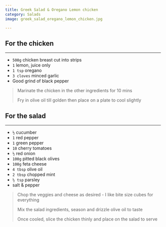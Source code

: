 ```yaml
---
title: Greek Salad & Oregano Lemon chicken 
category: Salads
image: greek_salad_oregano_lemon_chicken.jpg

--- 
```


## For the chicken

---

* `500g` chicken breast cut into strips
* `1` lemon, juice only
* `1 tsp` oregano
* `3 cloves` minced garlic
* Good grind of black pepper

> Marinate the chicken in the other ingredients for 10 mins
>
> Fry in olive oil till golden then place on a plate to cool slightly

## For the salad

---

* `½` cucumber
* `1` red pepper
* `1` green pepper
* `10` cherry tomatoes
* `½` red onion
* `100g` pitted black olives
* `100g` feta cheese
* `4 tbsp` olive oil
* `2 tbsp` chopped mint
* `½ tsp` parsley
* salt & pepper

> Chop the veggies and cheese as desired - I like bite size cubes for everything
>
> Mix the salad ingredients, season and drizzle olive oil to taste
>
> Once cooled, slice the chicken thinly and place on the salad to serve
